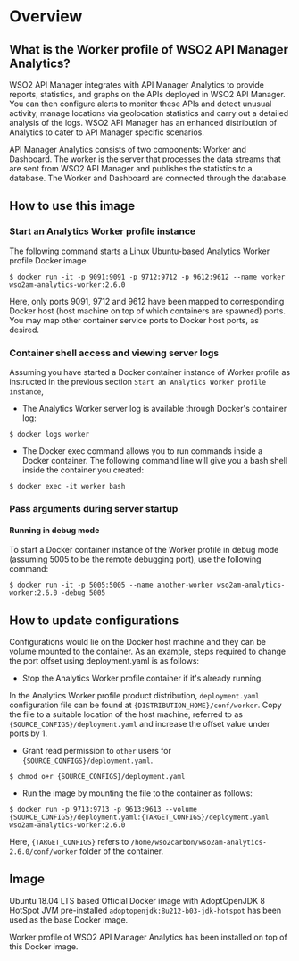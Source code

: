 # Overview

## What is the Worker profile of WSO2 API Manager Analytics?

WSO2 API Manager integrates with API Manager Analytics to provide reports, statistics, and graphs on the APIs deployed in WSO2 API Manager. You can then configure alerts to monitor these APIs and detect unusual activity, manage locations via geolocation statistics and carry out a detailed analysis of the logs. WSO2 API Manager has an enhanced distribution of Analytics to cater to API Manager specific scenarios.

API Manager Analytics consists of two components: Worker and Dashboard. The worker is the server that processes the data streams that are sent from WSO2 API Manager and publishes the statistics to a database. The Worker and Dashboard are connected through the database.

## How to use this image

### Start an Analytics Worker profile instance

The following command starts a Linux Ubuntu-based Analytics Worker profile Docker image.

```console
$ docker run -it -p 9091:9091 -p 9712:9712 -p 9612:9612 --name worker wso2am-analytics-worker:2.6.0
```

Here, only ports 9091, 9712 and 9612 have been mapped to corresponding Docker host (host machine on top of which containers are spawned) ports. You may map other container service ports to Docker host ports, as desired.

### Container shell access and viewing server logs

Assuming you have started a Docker container instance of Worker profile as instructed in the previous section `Start an Analytics Worker profile instance`,

-	The Analytics Worker server log is available through Docker's container log:

```console
$ docker logs worker
```

-	The Docker exec command allows you to run commands inside a Docker container. The following command line will give you a bash shell inside the container you created:

```console
$ docker exec -it worker bash
```

### Pass arguments during server startup

#### Running in debug mode

To start a Docker container instance of the Worker profile in debug mode (assuming 5005 to be the remote debugging port), use the following command:

```console
$ docker run -it -p 5005:5005 --name another-worker wso2am-analytics-worker:2.6.0 -debug 5005
```

## How to update configurations

Configurations would lie on the Docker host machine and they can be volume mounted to the container. As an example, steps required to change the port offset using deployment.yaml is as follows:

-	Stop the Analytics Worker profile container if it's already running.

In the Analytics Worker profile product distribution, `deployment.yaml` configuration file can be found at `{DISTRIBUTION_HOME}/conf/worker`. Copy the file to a suitable location of the host machine, referred to as `{SOURCE_CONFIGS}/deployment.yaml` and increase the offset value under ports by 1.

-	Grant read permission to `other` users for `{SOURCE_CONFIGS}/deployment.yaml`.

```console
$ chmod o+r {SOURCE_CONFIGS}/deployment.yaml
```

-	Run the image by mounting the file to the container as follows:

```console
$ docker run -p 9713:9713 -p 9613:9613 --volume {SOURCE_CONFIGS}/deployment.yaml:{TARGET_CONFIGS}/deployment.yaml wso2am-analytics-worker:2.6.0
```

Here, `{TARGET_CONFIGS}` refers to `/home/wso2carbon/wso2am-analytics-2.6.0/conf/worker` folder of the container.

## Image

Ubuntu 18.04 LTS based Official Docker image with AdoptOpenJDK 8 HotSpot JVM pre-installed `adoptopenjdk:8u212-b03-jdk-hotspot` has been used as the base Docker image.

Worker profile of WSO2 API Manager Analytics has been installed on top of this Docker image.
